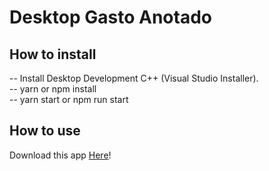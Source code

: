 # Desktop Gasto Anotado

## How to install
-- Install Desktop Development C++ (Visual Studio Installer).  
-- yarn or npm install  
-- yarn start or npm run start

## How to use
Download this app [Here](https://link-url-here.org)! 